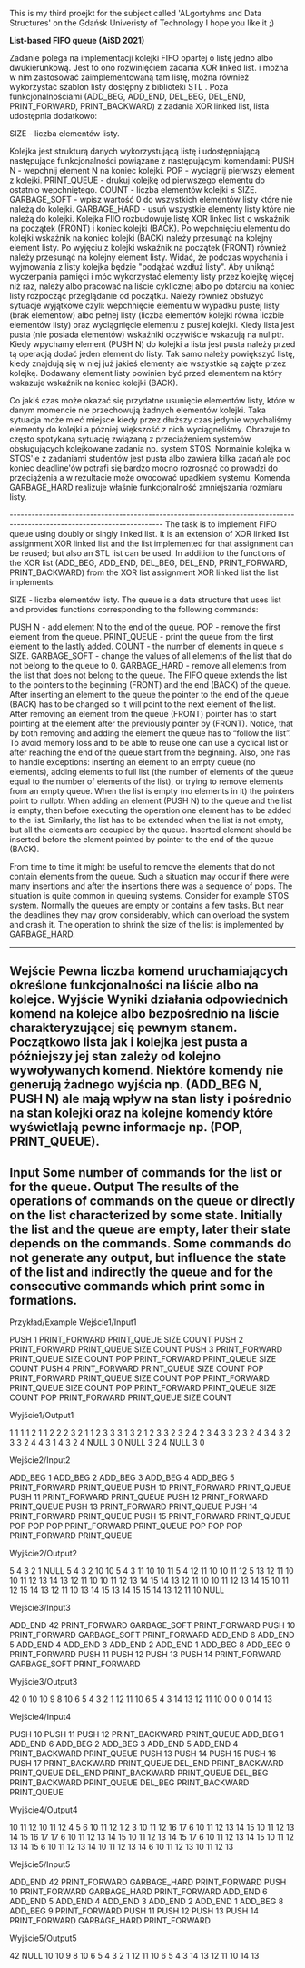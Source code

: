 This is my third proejkt for the subject called 'ALgortyhms and Data Structures' on the Gdańsk Univeristy of Technology
I hope you like it ;) 

**List-based FIFO queue (AiSD 2021)**

Zadanie polega na implementacji kolejki FIFO opartej o listę jedno albo dwukierunkową. Jest to ono rozwinięciem zadania XOR linked list. i można w nim zastosować zaimplementowaną tam listę, można również wykorzystać szablon listy dostępny z biblioteki STL <list>.
Poza funkcjonalnościami (ADD_BEG, ADD_END, DEL_BEG, DEL_END, PRINT_FORWARD, PRINT_BACKWARD) z zadania XOR linked list, lista udostępnia dodatkowo:

SIZE - liczba elementów listy.

Kolejka jest strukturą danych wykorzystującą listę i udostępniającą następujące funkcjonalności powiązane z następującymi komendami:
PUSH N - wepchnij element N na koniec kolejki.
POP - wyciągnij pierwszy element z kolejki.
PRINT_QUEUE - drukuj kolejkę od pierwszego elementu do ostatnio wepchniętego.
COUNT - liczba elementów kolejki ≤ SIZE.
GARBAGE_SOFT - wpisz wartość 0 do wszystkich elementów listy które nie należą do kolejki.
GARBAGE_HARD - usuń wszystkie elementy listy które nie należą do kolejki.
Kolejka FIIO rozbudowuje listę XOR linked list o wskaźniki na początek (FRONT) i koniec kolejki (BACK). Po wepchnięciu elementu do kolejki wskaźnik na koniec kolejki (BACK) należy przesunąć na kolejny element listy. Po wyjęciu z kolejki wskaźnik na początek (FRONT) również należy przesunąć na kolejny element listy. Widać, że podczas wpychania i wyjmowania z listy kolejka będzie "podążać wzdłuż listy". Aby uniknąć wyczerpania pamięci i móc wykorzystać elementy listy przez kolejkę więcej niż raz, należy albo pracować na liście cyklicznej albo po dotarciu na koniec listy rozpocząć przeglądanie od początku. Należy również obsłużyć sytuacje wyjątkowe czyli: wepchnięcie elementu w wypadku pustej listy (brak elementów) albo pełnej listy (liczba elementów kolejki równa liczbie elementów listy) oraz wyciągnięcie elementu z pustej kolejki.
Kiedy lista jest pusta (nie posiada elementów) wskaźniki oczywiście wskazują na nullptr. Kiedy wpychamy element (PUSH N) do kolejki a lista jest pusta należy przed tą operacją dodać jeden element do listy. Tak samo należy powiększyć listę, kiedy znajdują się w niej już jakieś elementy ale wszystkie są zajęte przez kolejkę. Dodawany element listy powinien być przed elementem na który wskazuje wskaźnik na koniec kolejki (BACK).

Co jakiś czas może okazać się przydatne usunięcie elementów listy, które w danym momencie nie przechowują żadnych elementów kolejki. Taka sytuacja może mieć miejsce kiedy przez dłuższy czas jedynie wpychaliśmy elementy do kolejki a później większość z nich wyciągnęliśmy. Obrazuje to często spotykaną sytuację związaną z przeciążeniem systemów obsługujących kolejkowane zadania np. system STOS. Normalnie kolejka w STOS'ie z zadaniami studentów jest pusta albo zawiera kilka zadań ale pod koniec deadline'ów potrafi się bardzo mocno rozrosnąć co prowadzi do przeciążenia a w rezultacie może owocować upadkiem systemu. Komenda GARBAGE_HARD realizuje właśnie funkcjonalność zmniejszania rozmiaru listy.

------------------------------------------------------------------------------------------------------------------------ The task is to implement FIFO queue using doubly or singly linked list. It is an extension of XOR linked list assignment XOR linked list and the list implemented for that assignment can be reused; but also an STL <list> list can be used.
In addition to the functions of the XOR list (ADD_BEG, ADD_END, DEL_BEG, DEL_END, PRINT_FORWARD, PRINT_BACKWARD) from the XOR list assignment XOR linked list the list implements:

SIZE - liczba elementów listy.
The queue is a data structure that uses list and provides functions corresponding to the following commands:

PUSH N - add element N to the end of the queue.
POP - remove the first element from the queue.
PRINT_QUEUE - print the queue from the first element to the lastly added.
COUNT - the number of elements in queue ≤ SIZE.
GARBAGE_SOFT - change the values of all elements of the list that do not belong to the queue to 0.
GARBAGE_HARD - remove all elements from the list that does not belong to the queue.
The FIFO queue extends the list to the pointers to the beginning (FRONT) and the end (BACK) of the queue. After inserting an element to the queue the pointer to the end of the queue (BACK) has to be changed so it will point to the next element of the list. After removing an element from the queue (FRONT) pointer has to start pointing at the element after the previously pointer by (FRONT). Notice, that by both removing and adding the element the queue has to “follow the list”. To avoid memory loss and to be able to reuse one can use a cyclical list or after reaching the end of the queue start from the beginning. Also, one has to handle exceptions: inserting an element to an empty queue (no elements), adding elements to full list (the number of elements of the queue equal to the number of elements of the list), or trying to remove elements from an empty queue.
When the list is empty (no elements in it) the pointers point to nullptr. When adding an element (PUSH N) to the queue and the list is empty, then before executing the operation one element has to be added to the list. Similarly, the list has to be extended when the list is not empty, but all the elements are occupied by the queue. Inserted element should be inserted before the element pointed by pointer to the end of the queue (BACK).

From time to time it might be useful to remove the elements that do not contain elements from the queue. Such a situation may occur if there were many insertions and after the insertions there was a sequence of pops. The situation is quite common in queuing systems. Consider for example STOS system. Normally the queues are empty or contains a few tasks. But near the deadlines they may grow considerably, which can overload the system and crash it. The operation to shrink the size of the list is implemented by GARBAGE_HARD.


------------------------------------------------------------------------------------------------------------------------
Wejście
Pewna liczba komend uruchamiających określone funkcjonalności na liście albo na kolejce.
Wyjście
Wyniki działania odpowiednich komend na kolejce albo bezpośrednio na liście charakteryzującej się pewnym stanem. Początkowo lista jak i kolejka jest pusta a późniejszy jej stan zależy od kolejno wywoływanych komend. Niektóre komendy nie generują żadnego wyjścia np. (ADD_BEG N, PUSH N) ale mają wpływ na stan listy i pośrednio na stan kolejki oraz na kolejne komendy które wyświetlają pewne informacje np. (POP, PRINT_QUEUE).
------------------------------------------------------------------------------------------------------------------------
Input
Some number of commands for the list or for the queue.
Output
The results of the operations of commands on the queue or directly on the list characterized by some state. Initially the list and the queue are empty, later their state depends on the commands. Some commands do not generate any output, but influence the state of the list and indirectly the queue and for the consecutive commands which print some in formations.
------------------------------------------------------------------------------------------------------------------------
Przykład/Example
Wejście1/Input1

PUSH 1
PRINT_FORWARD
PRINT_QUEUE
SIZE
COUNT
PUSH 2
PRINT_FORWARD
PRINT_QUEUE
SIZE
COUNT
PUSH 3
PRINT_FORWARD
PRINT_QUEUE
SIZE
COUNT
POP
PRINT_FORWARD
PRINT_QUEUE
SIZE
COUNT
PUSH 4
PRINT_FORWARD
PRINT_QUEUE
SIZE
COUNT
POP
PRINT_FORWARD
PRINT_QUEUE
SIZE
COUNT
POP
PRINT_FORWARD
PRINT_QUEUE
SIZE
COUNT
POP
PRINT_FORWARD
PRINT_QUEUE
SIZE
COUNT
POP
PRINT_FORWARD
PRINT_QUEUE
SIZE
COUNT

Wyjście1/Output1

1 
1
1
1
2 1 
1 2 
2
2
3 2 1 
1 2 3 
3
3
1
3 2 1 
2 3 
3
2
3 2 4 
2 3 4 
3
3
2
3 2 4 
3 4 
3
2
3
3 2 4 
4 
3
1
4
3 2 4 
NULL
3
0
NULL
3 2 4 
NULL
3
0

Wejście2/Input2

ADD_BEG 1
ADD_BEG 2
ADD_BEG 3
ADD_BEG 4
ADD_BEG 5
PRINT_FORWARD
PRINT_QUEUE
PUSH 10
PRINT_FORWARD
PRINT_QUEUE
PUSH 11
PRINT_FORWARD
PRINT_QUEUE
PUSH 12
PRINT_FORWARD
PRINT_QUEUE
PUSH 13
PRINT_FORWARD
PRINT_QUEUE
PUSH 14
PRINT_FORWARD
PRINT_QUEUE
PUSH 15
PRINT_FORWARD
PRINT_QUEUE
POP
POP
POP
PRINT_FORWARD
PRINT_QUEUE
POP
POP
POP
PRINT_FORWARD
PRINT_QUEUE

Wyjście2/Output2

5 4 3 2 1 
NULL
5 4 3 2 10 
10 
5 4 3 11 10 
10 11 
5 4 12 11 10 
10 11 12 
5 13 12 11 10 
10 11 12 13 
14 13 12 11 10 
10 11 12 13 14 
15 14 13 12 11 10 
10 11 12 13 14 15 
10
11
12
15 14 13 12 11 10 
13 14 15 
13
14
15
15 14 13 12 11 10 
NULL

Wejście3/Input3

ADD_END 42
PRINT_FORWARD
GARBAGE_SOFT
PRINT_FORWARD
PUSH 10
PRINT_FORWARD
GARBAGE_SOFT
PRINT_FORWARD
ADD_END 6
ADD_END 5
ADD_END 4
ADD_END 3
ADD_END 2
ADD_END 1
ADD_BEG 8
ADD_BEG 9
PRINT_FORWARD
PUSH 11
PUSH 12
PUSH 13
PUSH 14
PRINT_FORWARD
GARBAGE_SOFT
PRINT_FORWARD

Wyjście3/Output3

42 
0 
10 
10 
9 8 10 6 5 4 3 2 1 
12 11 10 6 5 4 3 14 13 
12 11 10 0 0 0 0 14 13 

Wejście4/Input4

PUSH 10
PUSH 11
PUSH 12
PRINT_BACKWARD
PRINT_QUEUE
ADD_BEG 1
ADD_END 6
ADD_BEG 2
ADD_BEG 3
ADD_END 5
ADD_END 4
PRINT_BACKWARD
PRINT_QUEUE
PUSH 13
PUSH 14
PUSH 15
PUSH 16
PUSH 17
PRINT_BACKWARD
PRINT_QUEUE
DEL_END
PRINT_BACKWARD
PRINT_QUEUE
DEL_END
PRINT_BACKWARD
PRINT_QUEUE
DEL_BEG
PRINT_BACKWARD
PRINT_QUEUE
DEL_BEG
PRINT_BACKWARD
PRINT_QUEUE

Wyjście4/Output4

10 11 12 
10 11 12 
4 5 6 10 11 12 1 2 3 
10 11 12 
16 17 6 10 11 12 13 14 15 
10 11 12 13 14 15 16 17 
17 6 10 11 12 13 14 15 
10 11 12 13 14 15 17 
6 10 11 12 13 14 15 
10 11 12 13 14 15 
6 10 11 12 13 14 
10 11 12 13 14 
6 10 11 12 13 
10 11 12 13 


Wejście5/Input5

ADD_END 42
PRINT_FORWARD
GARBAGE_HARD
PRINT_FORWARD
PUSH 10
PRINT_FORWARD
GARBAGE_HARD
PRINT_FORWARD
ADD_END 6
ADD_END 5
ADD_END 4
ADD_END 3
ADD_END 2
ADD_END 1
ADD_BEG 8
ADD_BEG 9
PRINT_FORWARD
PUSH 11
PUSH 12
PUSH 13
PUSH 14
PRINT_FORWARD
GARBAGE_HARD
PRINT_FORWARD

Wyjście5/Output5

42 
NULL 
10 
10 
9 8 10 6 5 4 3 2 1 
12 11 10 6 5 4 3 14 13 
12 11 10 14 13 
